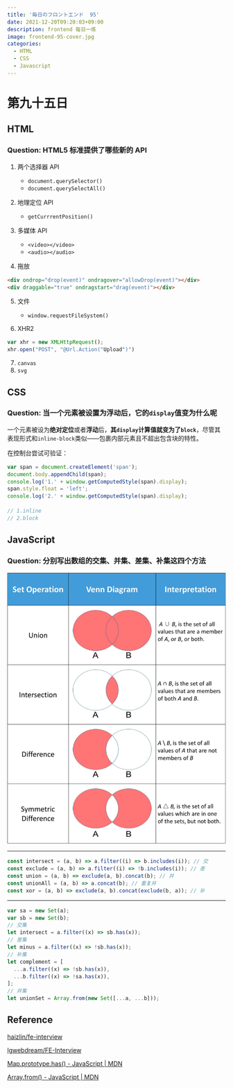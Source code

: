 ```yaml
---
title: '毎日のフロントエンド  95'
date: 2021-12-20T09:20:03+09:00
description: frontend 每日一练
image: frontend-95-cover.jpg
categories:
  - HTML
  - CSS
  - Javascript
---
```


# 第九十五日

## HTML

### **Question:** HTML5 标准提供了哪些新的 API

1. 两个选择器 API

   - `document.querySelector()`
   - `document.querySelectAll()`

2. 地理定位 API

   - `getCurrrentPosition()`

3. 多媒体 API

   - `<video></video>`
   - `<audio></audio>`

4. 拖放

```html
<div ondrop="drop(event)" ondragover="allowDrop(event)"></div>
<div draggable="true" ondragstart="drag(event)"></div>
```

5. 文件

   - `window.requestFileSystem()`

6. XHR2

```js
var xhr = new XMLHttpRequest();
xhr.open("POST", "@Url.Action("Upload")")
```

7. `canvas`
8. `svg`

## CSS

### **Question:** 当一个元素被设置为浮动后，它的`display`值变为什么呢

一个元素被设为**绝对定位**或者**浮动**后，**其`display`计算值就变为了`block`**，尽管其表现形式和`inline-block`类似——包裹内部元素且不超出包含块的特性。

在控制台尝试可验证：

```js
var span = document.createElement('span');
document.body.appendChild(span);
console.log('1.' + window.getComputedStyle(span).display);
span.style.float = 'left';
console.log('2.' + window.getComputedStyle(span).display);

// 1.inline
// 2.block
```

## JavaScript

### **Question:** 分别写出数组的交集、并集、差集、补集这四个方法

![](set-operation.jpeg)

---

```js
const intersect = (a, b) => a.filter((i) => b.includes(i)); // 交
const exclude = (a, b) => a.filter((i) => !b.includes(i)); // 差
const union = (a, b) => exclude(a, b).concat(b); // 并
const unionAll = (a, b) => a.concat(b); // 重复并
const xor = (a, b) => exclude(a, b).concat(exclude(b, a)); // 补
```

---

```js
var sa = new Set(a);
var sb = new Set(b);
// 交集
let intersect = a.filter((x) => sb.has(x));
// 差集
let minus = a.filter((x) => !sb.has(x));
// 补集
let complement = [
  ...a.filter((x) => !sb.has(x)),
  ...b.filter((x) => !sa.has(x)),
];
// 并集
let unionSet = Array.from(new Set([...a, ...b]));
```

## Reference

[haizlin/fe-interview](https://github.com/haizlin/fe-interview)

[lgwebdream/FE-Interview ](https://github.com/lgwebdream/FE-Interview)

[Map.prototype.has() - JavaScript | MDN](https://developer.mozilla.org/zh-CN/docs/Web/JavaScript/Reference/Global_Objects/Map/has)

[Array.from() - JavaScript | MDN](https://developer.mozilla.org/zh-CN/docs/Web/JavaScript/Reference/Global_Objects/Array/from)
